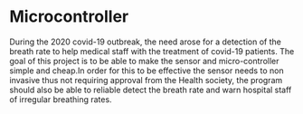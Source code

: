 # Microcontroller

During the 2020 covid-19 outbreak, the need arose for a detection of the breath rate to
help medical staff with the treatment of covid-19 patients. The goal of this project is to
be able to make the sensor and micro-controller simple and cheap.In order for this to be
effective the sensor needs to non invasive thus not requiring approval from the Health society,
the program should also be able to reliable detect the breath rate and warn hospital staff of
irregular breathing rates.
